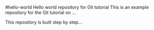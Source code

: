 #hello-world
Hello world repository for Git tutorial
This is an example repository for the Git tutorial on ...

This repository is built step by step...
